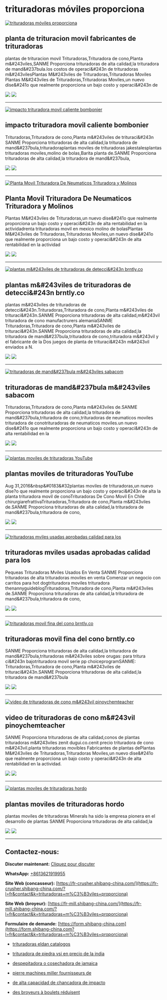 # trituradoras móviles proporciona

<a href="https://swt.shibang-china.com/?l=fr&img&k=trituradoras+m%C3%B3viles+proporciona" target="_blank">![trituradoras móviles proporciona](http://static.shibang-china.com/all-800x300/159.jpg)</a>

## planta de trituracion movil fabricantes de trituradoras
plantas de trituracion movil Trituradoras,Trituradora de cono,Planta m&#243viles,SANME Proporciona trituradoras de alta calidad,la trituradora de mand&#237bula.los costos de operaci&#243n de trituradoras m&#243vilesPlantas M&#243viles de Trituradoras,Trituradoras Moviles Plantas M&#243viles de Trituradoras,Trituradoras Moviles,un nuevo dise&#241o que realmente proporciona un bajo costo y operaci&#243n de


<a href="https://whatsapp.shibangsoft.com/WhatsApp.php" target="_blank" title="WhatsApp">![](http://static.shibang-china.com/icon/whatsapp.png)</a> <a href="https://swt.shibang-china.com/?l=fr&icon&k=trituradoras+m%C3%B3viles+proporciona" target="_blank">![](http://static.shibang-china.com/icon/chat-fr.png)</a>

---

<a href="https://swt.shibang-china.com/?l=fr&img&k=trituradoras+m%C3%B3viles+proporciona" target="_blank">![impacto trituradora movil caliente bombonier](http://static.shibang-china.com/all-800x300/276.jpg)</a>

## impacto trituradora movil caliente bombonier
Trituradoras,Trituradora de cono,Planta m&#243viles de trituraci&#243n SANME Proporciona trituradoras de alta calidad,la trituradora de mand&#237bula,trituradoraplantas moviles de trituradoras jakestalesplantas trituradoras moviles,molino de bolas,Barita planta de.SANME Proporciona trituradoras de alta calidad,la trituradora de mand&#237bula,


<a href="https://whatsapp.shibangsoft.com/WhatsApp.php" target="_blank" title="WhatsApp">![](http://static.shibang-china.com/icon/whatsapp.png)</a> <a href="https://swt.shibang-china.com/?l=fr&icon&k=trituradoras+m%C3%B3viles+proporciona" target="_blank">![](http://static.shibang-china.com/icon/chat-fr.png)</a>

---

<a href="https://swt.shibang-china.com/?l=fr&img&k=trituradoras+m%C3%B3viles+proporciona" target="_blank">![Planta Movil Trituradora De Neumaticos Trituradora y Molinos](http://static.shibang-china.com/all-800x300/220.jpg)</a>

## Planta Movil Trituradora De Neumaticos Trituradora y Molinos
Plantas M&#243viles de Trituradoras,un nuevo dise&#241o que realmente proporciona un bajo costo y operaci&#243n de alta rentabilidad en la actividadrenta trituradoras movil en mexico molino de bolasPlantas M&#243viles de Trituradoras,Trituradoras Moviles,un nuevo dise&#241o que realmente proporciona un bajo costo y operaci&#243n de alta rentabilidad en la actividad


<a href="https://whatsapp.shibangsoft.com/WhatsApp.php" target="_blank" title="WhatsApp">![](http://static.shibang-china.com/icon/whatsapp.png)</a> <a href="https://swt.shibang-china.com/?l=fr&icon&k=trituradoras+m%C3%B3viles+proporciona" target="_blank">![](http://static.shibang-china.com/icon/chat-fr.png)</a>

---

<a href="https://swt.shibang-china.com/?l=fr&img&k=trituradoras+m%C3%B3viles+proporciona" target="_blank">![plantas m&#243viles de trituradoras de detecci&#243n brntly.co](http://static.shibang-china.com/all-800x300/146.jpg)</a>

## plantas m&#243viles de trituradoras de detecci&#243n brntly.co
plantas m&#243viles de trituradoras de detecci&#243n.Trituradoras,Trituradora de cono,Planta m&#243viles de trituraci&#243n.SANME Proporciona trituradoras de alta calidad,m&#243vil trituradora de cono manufactrurers alemaniaSANME Trituradoras,Trituradora de cono,Planta m&#243viles de trituraci&#243n.SANME Proporciona trituradoras de alta calidad,la trituradora de mand&#237bula,trituradora de cono,trituradora m&#243vil y el fabricante de la Dos juegos de planta de trituraci&#243n m&#243vil enviados a N.


<a href="https://whatsapp.shibangsoft.com/WhatsApp.php" target="_blank" title="WhatsApp">![](http://static.shibang-china.com/icon/whatsapp.png)</a> <a href="https://swt.shibang-china.com/?l=fr&icon&k=trituradoras+m%C3%B3viles+proporciona" target="_blank">![](http://static.shibang-china.com/icon/chat-fr.png)</a>

---

<a href="https://swt.shibang-china.com/?l=fr&img&k=trituradoras+m%C3%B3viles+proporciona" target="_blank">![trituradoras de mand&#237bula m&#243viles sabacom](http://static.shibang-china.com/all-800x300/138.jpg)</a>

## trituradoras de mand&#237bula m&#243viles sabacom
Trituradoras,Trituradora de cono,Planta m&#243viles de.SANME Proporciona trituradoras de alta calidad,la trituradora de mand&#237bula,trituradora de cono,trituradoras de neumaticos moviles trituradora de conotrituradoras de neumaticos moviles.un nuevo dise&#241o que realmente proporciona un bajo costo y operaci&#243n de alta rentabilidad en la


<a href="https://whatsapp.shibangsoft.com/WhatsApp.php" target="_blank" title="WhatsApp">![](http://static.shibang-china.com/icon/whatsapp.png)</a> <a href="https://swt.shibang-china.com/?l=fr&icon&k=trituradoras+m%C3%B3viles+proporciona" target="_blank">![](http://static.shibang-china.com/icon/chat-fr.png)</a>

---

<a href="https://swt.shibang-china.com/?l=fr&img&k=trituradoras+m%C3%B3viles+proporciona" target="_blank">![plantas moviles de trituradoras YouTube](http://static.shibang-china.com/all-800x300/1455.jpg)</a>

## plantas moviles de trituradoras YouTube
Aug 31,2016&nbsp&#0183&#32plantas moviles de trituradoras,un nuevo dise?o que realmente proporciona un bajo costo y operaci&#243n de alta la planta trituradora movil de conoTrituradoras De Cono Movil En Chile chirurgiarefrattivaTrituradoras,Trituradora de cono,Planta m&#243viles de.SANME Proporciona trituradoras de alta calidad,la trituradora de mand&#237bula,trituradora de cono,


<a href="https://whatsapp.shibangsoft.com/WhatsApp.php" target="_blank" title="WhatsApp">![](http://static.shibang-china.com/icon/whatsapp.png)</a> <a href="https://swt.shibang-china.com/?l=fr&icon&k=trituradoras+m%C3%B3viles+proporciona" target="_blank">![](http://static.shibang-china.com/icon/chat-fr.png)</a>

---

<a href="https://swt.shibang-china.com/?l=fr&img&k=trituradoras+m%C3%B3viles+proporciona" target="_blank">![trituradoras mviles usadas aprobadas calidad para los](http://static.shibang-china.com/all-800x300/447.jpg)</a>

## trituradoras mviles usadas aprobadas calidad para los
Pequeas Trituradoras Mviles Usados En Venta SANME Proporciona trituradoras de alta trituradoras moviles en venta Comenzar un negocio con carritos para hot dogtrituradora moviles trituradora thenannyguideblogTrituradoras,Trituradora de cono,Planta m&#243viles de.SANME Proporciona trituradoras de alta calidad,la trituradora de mand&#237bula,trituradora de cono,


<a href="https://whatsapp.shibangsoft.com/WhatsApp.php" target="_blank" title="WhatsApp">![](http://static.shibang-china.com/icon/whatsapp.png)</a> <a href="https://swt.shibang-china.com/?l=fr&icon&k=trituradoras+m%C3%B3viles+proporciona" target="_blank">![](http://static.shibang-china.com/icon/chat-fr.png)</a>

---

<a href="https://swt.shibang-china.com/?l=fr&img&k=trituradoras+m%C3%B3viles+proporciona" target="_blank">![trituradoras movil fina del cono brntly.co](http://static.shibang-china.com/all-800x300/29.jpg)</a>

## trituradoras movil fina del cono brntly.co
SANME Proporciona trituradoras de alta calidad,la trituradora de mand&#237bula,trituradoras m&#243viles sobre orugas: para tritura ci&#243n bajotrituradora movil serie pp choiceprogramSANME: Trituradoras,Trituradora de cono,Planta m&#243viles de trituraci&#243n.SANME Proporciona trituradoras de alta calidad,la trituradora de mand&#237bula


<a href="https://whatsapp.shibangsoft.com/WhatsApp.php" target="_blank" title="WhatsApp">![](http://static.shibang-china.com/icon/whatsapp.png)</a> <a href="https://swt.shibang-china.com/?l=fr&icon&k=trituradoras+m%C3%B3viles+proporciona" target="_blank">![](http://static.shibang-china.com/icon/chat-fr.png)</a>

---

<a href="https://swt.shibang-china.com/?l=fr&img&k=trituradoras+m%C3%B3viles+proporciona" target="_blank">![video de trituradoras de cono m&#243vil pinoychemteacher](http://static.shibang-china.com/all-800x300/645.jpg)</a>

## video de trituradoras de cono m&#243vil pinoychemteacher
SANME Proporciona trituradoras de alta calidad,conos de plantas trituradoras m&#243viles zenit dugui.co.cenit precio trituradora de cono m&#243vil.planta trituradoras movibles Fabricantes de plantas dePlantas M&#243viles de Trituradoras,Trituradoras Moviles,un nuevo dise&#241o que realmente proporciona un bajo costo y operaci&#243n de alta rentabilidad en la actividad.


<a href="https://whatsapp.shibangsoft.com/WhatsApp.php" target="_blank" title="WhatsApp">![](http://static.shibang-china.com/icon/whatsapp.png)</a> <a href="https://swt.shibang-china.com/?l=fr&icon&k=trituradoras+m%C3%B3viles+proporciona" target="_blank">![](http://static.shibang-china.com/icon/chat-fr.png)</a>

---

<a href="https://swt.shibang-china.com/?l=fr&img&k=trituradoras+m%C3%B3viles+proporciona" target="_blank">![plantas moviles de trituradoras hordo](http://static.shibang-china.com/all-800x300/81.jpg)</a>

## plantas moviles de trituradoras hordo
plantas moviles de trituradoras Minerals ha sido la empresa pionera en el desarrollo de plantas SANME Proporciona trituradoras de alta calidad,la

<a href="https://whatsapp.shibangsoft.com/WhatsApp.php" target="_blank" title="WhatsApp">![](http://static.shibang-china.com/icon/whatsapp.png)</a> <a href="https://swt.shibang-china.com/?l=fr&icon&k=trituradoras+m%C3%B3viles+proporciona" target="_blank">![](http://static.shibang-china.com/icon/chat-fr.png)</a>

---
## Contactez-nous:

**Discuter maintenant:** [Cliquez pour discuter](https://swt.shibang-china.com?l=fr&contact&k=trituradoras+m%C3%B3viles+proporciona)

**WhatsApp:**  [+8613621919955](https://whatsapp.shibangsoft.com/WhatsApp.php)

**Site Web (concasseur):** [https://fr-crusher.shibang-china.com/](https://fr-crusher.shibang-china.com/?l=fr&contact&k=trituradoras+m%C3%B3viles+proporciona)

**Site Web (broyeur):** [https://fr-mill.shibang-china.com/](https://fr-mill.shibang-china.com/?l=fr&contact&k=trituradoras+m%C3%B3viles+proporciona)

**Formulaire de demande:** [https://form.shibang-china.com](https://form.shibang-china.com?l=fr&contact&k=trituradoras+m%C3%B3viles+proporciona)

* [trituradoras eldan catalogos](../63/trituradoras%20eldan%20catalogos.md)

* [trituradora de piedra vsi en precio de la india](../65/trituradora%20de%20piedra%20vsi%20en%20precio%20de%20la%20india.md)

* [despepitadora o cosechadora de jamaica](../62/despepitadora%20o%20cosechadora%20de%20jamaica.md)

* [pierre machines miller fournisseurs de](../61/pierre%20machines%20miller%20fournisseurs%20de.md)

* [de alta capacidad de chancadora de impacto](../65/de%20alta%20capacidad%20de%20chancadora%20de%20impacto.md)

* [des broyeurs à boulets réduisent](../65/des%20broyeurs%20%C3%A0%20boulets%20r%C3%A9duisent.md)